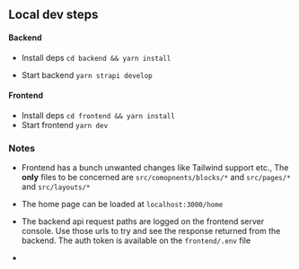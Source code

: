 ## Local dev steps

#### Backend
* Install deps
  `cd backend && yarn install`

* Start backend
  `yarn strapi develop` 

#### Frontend
* Install deps
  `cd frontend && yarn install`
* Start frontend
  `yarn dev`


### Notes
* Frontend has a bunch unwanted changes like Tailwind support etc.,
  The **only** files to be concerned are `src/comopnents/blocks/*` and `src/pages/*` and `src/layouts/*`

* The home page can be loaded at `localhost:3000/home`
* The backend api request paths are logged on the frontend server console. Use those urls to try and see the response returned from the backend. The auth token is available on the `frontend/.env` file
* 